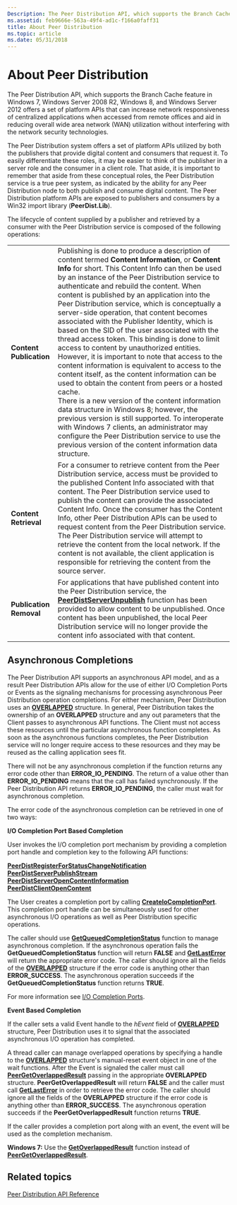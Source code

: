 ```yaml
---
Description: The Peer Distribution API, which supports the Branch Cache feature in Windows 7, Windows Server 2008 R2, Windows 8, and Windows Server 2012 offers a set of platform APIs that can increase network responsiveness of centralized applications when accessed from remote offices and aid in reducing overall wide area network (WAN) utilization without interfering with the network security technologies.
ms.assetid: feb9666e-563a-49f4-ad1c-f166a0faff31
title: About Peer Distribution
ms.topic: article
ms.date: 05/31/2018
---
```


# About Peer Distribution

The Peer Distribution API, which supports the Branch Cache feature in Windows 7, Windows Server 2008 R2, Windows 8, and Windows Server 2012 offers a set of platform APIs that can increase network responsiveness of centralized applications when accessed from remote offices and aid in reducing overall wide area network (WAN) utilization without interfering with the network security technologies.

The Peer Distribution system offers a set of platform APIs utilized by both the publishers that provide digital content and consumers that request it. To easily differentiate these roles, it may be easier to think of the publisher in a server role and the consumer in a client role. That aside, it is important to remember that aside from these conceptual roles, the Peer Distribution service is a true peer system, as indicated by the ability for any Peer Distribution node to both publish and consume digital content. The Peer Distribution platform APIs are exposed to publishers and consumers by a Win32 import library (**PeerDist.Lib**).

The lifecycle of content supplied by a publisher and retrieved by a consumer with the Peer Distribution service is composed of the following operations:



|                         |                                                                                                                                                                                                                                                                                                                                                                                                                                                                                                                                                                                                                                                                                                                                                                                                                                                                                                                                                                                                                                                                                                                                                             |
|-------------------------|-------------------------------------------------------------------------------------------------------------------------------------------------------------------------------------------------------------------------------------------------------------------------------------------------------------------------------------------------------------------------------------------------------------------------------------------------------------------------------------------------------------------------------------------------------------------------------------------------------------------------------------------------------------------------------------------------------------------------------------------------------------------------------------------------------------------------------------------------------------------------------------------------------------------------------------------------------------------------------------------------------------------------------------------------------------------------------------------------------------------------------------------------------------|
| **Content Publication** | Publishing is done to produce a description of content termed **Content Information**, or **Content Info** for short. This Content Info can then be used by an instance of the Peer Distribution service to authenticate and rebuild the content. When content is published by an application into the Peer Distribution service, which is conceptually a server-side operation, that content becomes associated with the Publisher Identity, which is based on the SID of the user associated with the thread access token. This binding is done to limit access to content by unauthorized entities. However, it is important to note that access to the content information is equivalent to access to the content itself, as the content information can be used to obtain the content from peers or a hosted cache.<br/> There is a new version of the content information data structure in Windows 8; however, the previous version is still supported. To interoperate with Windows 7 clients, an administrator may configure the Peer Distribution service to use the previous version of the content information data structure.<br/> |
| **Content Retrieval**   | For a consumer to retrieve content from the Peer Distribution service, access must be provided to the published Content Info associated with that content. The Peer Distribution service used to publish the content can provide the associated Content Info. Once the consumer has the Content Info, other Peer Distribution APIs can be used to request content from the Peer Distribution service. The Peer Distribution service will attempt to retrieve the content from the local network. If the content is not available, the client application is responsible for retrieving the content from the source server.<br/>                                                                                                                                                                                                                                                                                                                                                                                                                                                                                                                       |
| **Publication Removal** | For applications that have published content into the Peer Distribution service, the [**PeerDistServerUnpublish**](/windows/desktop/api/PeerDist/nf-peerdist-peerdistserverunpublish) function has been provided to allow content to be unpublished. Once content has been unpublished, the local Peer Distribution service will no longer provide the content info associated with that content.<br/>                                                                                                                                                                                                                                                                                                                                                                                                                                                                                                                                                                                                                                                                                                                                                                                      |



 

## Asynchronous Completions

The Peer Distribution API supports an asynchronous API model, and as a result Peer Distribution APIs allow for the use of either I/O Completion Ports or Events as the signaling mechanisms for processing asynchronous Peer Distribution operation completions. For either mechanism, Peer Distribution uses an [**OVERLAPPED**](https://docs.microsoft.com/windows/desktop/api/minwinbase/ns-minwinbase-overlapped) structure. In general, Peer Distribution takes the ownership of an **OVERLAPPED** structure and any out parameters that the Client passes to asynchronous API functions. The Client must not access these resources until the particular asynchronous function completes. As soon as the asynchronous functions completes, the Peer Distribution service will no longer require access to these resources and they may be reused as the calling application sees fit.

There will not be any asynchronous completion if the function returns any error code other than **ERROR\_IO\_PENDING**. The return of a value other than **ERROR\_IO\_PENDING** means that the call has failed synchronously. If the Peer Distribution API returns **ERROR\_IO\_PENDING**, the caller must wait for asynchronous completion.

The error code of the asynchronous completion can be retrieved in one of two ways:

**I/O Completion Port Based Completion**

User invokes the I/O completion port mechanism by providing a completion port handle and completion key to the following API functions:

<dl>

[**PeerDistRegisterForStatusChangeNotification**](/windows/desktop/api/PeerDist/nf-peerdist-peerdistregisterforstatuschangenotification)  
[**PeerDistServerPublishStream**](/windows/desktop/api/PeerDist/nf-peerdist-peerdistserverpublishstream)  
[**PeerDistServerOpenContentInformation**](/windows/desktop/api/PeerDist/nf-peerdist-peerdistserveropencontentinformation)  
[**PeerDistClientOpenContent**](/windows/desktop/api/PeerDist/nf-peerdist-peerdistclientopencontent)  
</dl>

The User creates a completion port by calling [**CreateIoCompletionPort**](https://docs.microsoft.com/windows/desktop/FileIO/createiocompletionport). This completion port handle can be simultaneously used for other asynchronous I/O operations as well as Peer Distribution specific operations.

The caller should use [**GetQueuedCompletionStatus**](https://docs.microsoft.com/windows/desktop/api/ioapiset/nf-ioapiset-getqueuedcompletionstatus) function to manage asynchronous completion. If the asynchronous operation fails the **GetQueuedCompletionStatus** function will return **FALSE** and [**GetLastError**](https://docs.microsoft.com/windows/desktop/api/errhandlingapi/nf-errhandlingapi-getlasterror) will return the appropriate error code. The caller should ignore all the fields of the [**OVERLAPPED**](https://docs.microsoft.com/windows/desktop/api/minwinbase/ns-minwinbase-overlapped) structure if the error code is anything other than **ERROR\_SUCCESS**. The asynchronous operation succeeds if the **GetQueuedCompletionStatus** function returns **TRUE**.

For more information see [I/O Completion Ports](https://docs.microsoft.com/windows/desktop/FileIO/i-o-completion-ports).

**Event Based Completion**

If the caller sets a valid Event handle to the *hEvent* field of [**OVERLAPPED**](https://docs.microsoft.com/windows/desktop/api/minwinbase/ns-minwinbase-overlapped) structure, Peer Distribution uses it to signal that the associated asynchronous I/O operation has completed.

A thread caller can manage overlapped operations by specifying a handle to the [**OVERLAPPED**](https://docs.microsoft.com/windows/desktop/api/minwinbase/ns-minwinbase-overlapped) structure's manual-reset event object in one of the wait functions. After the Event is signaled the caller must call [**PeerGetOverlappedResult**](https://www.bing.com/search?q=**PeerGetOverlappedResult**) passing in the appropriate **OVERLAPPED** structure. **PeerGetOverlappedResult** will return **FALSE** and the caller must call [**GetLastError**](https://docs.microsoft.com/windows/desktop/api/errhandlingapi/nf-errhandlingapi-getlasterror) in order to retrieve the error code. The caller should ignore all the fields of the **OVERLAPPED** structure if the error code is anything other than **ERROR\_SUCCESS**. The asynchronous operation succeeds if the **PeerGetOverlappedResult** function returns **TRUE**.

If the caller provides a completion port along with an event, the event will be used as the completion mechanism.

**Windows 7:** Use the [**GetOverlappedResult**](https://docs.microsoft.com/windows/desktop/api/ioapiset/nf-ioapiset-getoverlappedresult) function instead of [**PeerGetOverlappedResult**](https://www.bing.com/search?q=**PeerGetOverlappedResult**).

## Related topics

<dl> <dt>

[Peer Distribution API Reference](peer-distribution-api-reference.md)
</dt> </dl>

 

 




